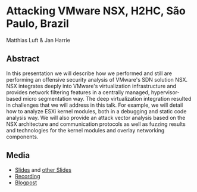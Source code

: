 # Attacking VMware NSX, H2HC, São Paulo, Brazil

Matthias Luft & Jan Harrie

## Abstract

In this presentation we will describe how we performed and still are performing an offensive security analysis of VMware's SDN solution NSX. NSX integrates deeply into VMware's virtualization infrastructure and provides network filtering features in a centrally managed, hypervisor-based micro segmentation way. The deep virtualization integration resulted in challenges that we will address in this talk. For example, we will detail how to analyze ESXi kernel modules, both in a debugging and static code analysis way. We will also provide an attack vector analysis based on the NSX architecture and communication protocols as well as fuzzing results and technologies for the kernel modules and overlay networking components.


## Media

- [Slides](H2HC_HarrieLuft_AttackingVMwareNSX-1.pdf) and [other Slides](https://github.com/h2hconference/2018)
- [Recording](https://www.youtube.com/watch?v=tw0CRqBs8NY&t=10s)
- [Blogpost](https://insinuator.net/2018/11/h2hc2018/)
